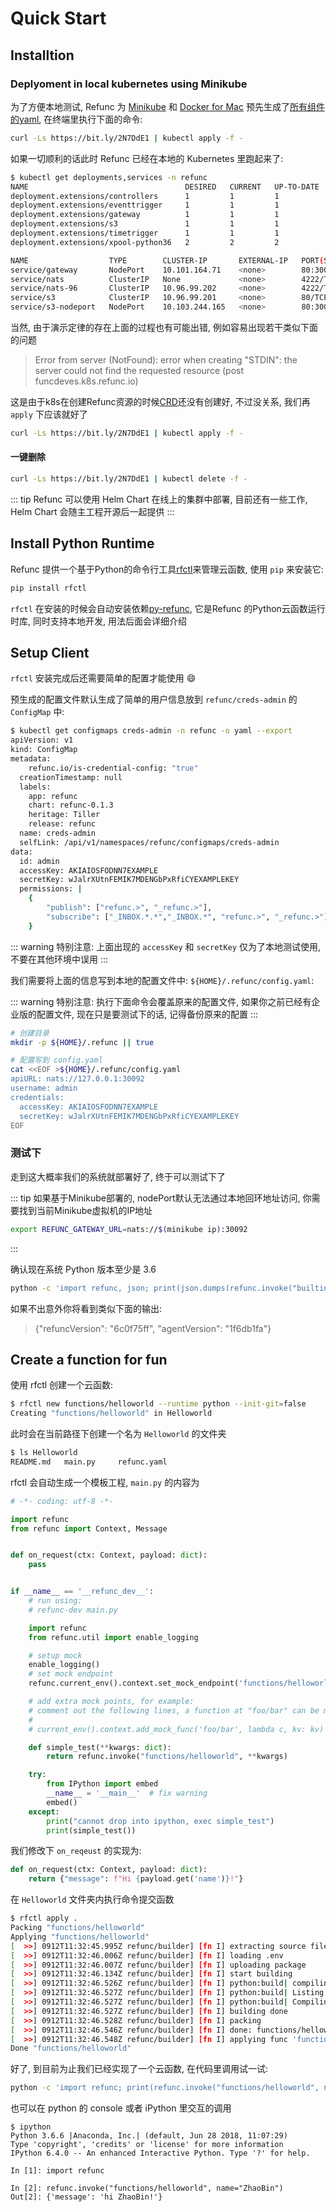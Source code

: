 # Quick Start

## Installtion

### Deplyoment in local kubernetes using Minikube

为了方便本地测试, Refunc 为 [Minikube](https://github.com/kubernetes/minikube) 和 [Docker for Mac](https://docs.docker.com/docker-for-mac/kubernetes/) 预先生成了[所有组件的yaml](https://appstatics.oss-cn-shanghai.aliyuncs.com/refunc/start/play-local.yaml), 在终端里执行下面的命令:

```bash
curl -Ls https://bit.ly/2N7DdE1 | kubectl apply -f -
```

如果一切顺利的话此时 Refunc 已经在本地的 Kubernetes 里跑起来了:

```bash
$ kubectl get deployments,services -n refunc
NAME                                   DESIRED   CURRENT   UP-TO-DATE   AVAILABLE   AGE
deployment.extensions/controllers      1         1         1            1           30s
deployment.extensions/eventtrigger     1         1         1            1           30s
deployment.extensions/gateway          1         1         1            1           30s
deployment.extensions/s3               1         1         1            1           30s
deployment.extensions/timetrigger      1         1         1            1           30s
deployment.extensions/xpool-python36   2         2         2            2           26s

NAME                  TYPE        CLUSTER-IP       EXTERNAL-IP   PORT(S)                       AGE
service/gateway       NodePort    10.101.164.71    <none>        80:30091/TCP,4222:30092/TCP   30s
service/nats          ClusterIP   None             <none>        4222/TCP,6222/TCP,8222/TCP    30s
service/nats-96       ClusterIP   10.96.99.202     <none>        4222/TCP                      30s
service/s3            ClusterIP   10.96.99.201     <none>        80/TCP                        30s
service/s3-nodeport   NodePort    10.103.244.165   <none>        80:30090/TCP                  30s
```

当然, 由于演示定律的存在上面的过程也有可能出错, 例如容易出现若干类似下面的问题

> Error from server (NotFound): error when creating "STDIN": the server could not find the requested resource (post funcdeves.k8s.refunc.io)

这是由于k8s在创建Refunc资源的时候[CRD](https://kubernetes.io/docs/concepts/extend-kubernetes/api-extension/custom-resources/)还没有创建好, 不过没关系, 我们再 `apply` 下应该就好了

```bash
curl -Ls https://bit.ly/2N7DdE1 | kubectl apply -f -
```

#### 一键删除

```bash
curl -Ls https://bit.ly/2N7DdE1 | kubectl delete -f -
```

::: tip
Refunc 可以使用 Helm Chart 在线上的集群中部署, 目前还有一些工作, Helm Chart 会随主工程开源后一起提供
:::

## Install Python Runtime

Refunc 提供一个基于Python的命令行工具[rfctl](https://github.com/refunc/py-rfctl)来管理云函数, 使用 `pip` 来安装它:

```bash
pip install rfctl
```

`rfctl` 在安装的时候会自动安装依赖[py-refunc](https://github.com/refunc/py-refunc), 它是Refunc 的Python云函数运行时库, 同时支持本地开发, 用法后面会详细介绍

## Setup Client

`rfctl` 安装完成后还需要简单的配置才能使用 :smile:

预生成的配置文件默认生成了简单的用户信息放到 `refunc/creds-admin` 的 `ConfigMap` 中:

```bash
$ kubectl get configmaps creds-admin -n refunc -o yaml --export
apiVersion: v1
kind: ConfigMap
metadata:
    refunc.io/is-credential-config: "true"
  creationTimestamp: null
  labels:
    app: refunc
    chart: refunc-0.1.3
    heritage: Tiller
    release: refunc
  name: creds-admin
  selfLink: /api/v1/namespaces/refunc/configmaps/creds-admin
data:
  id: admin
  accessKey: AKIAIOSFODNN7EXAMPLE
  secretKey: wJalrXUtnFEMIK7MDENGbPxRfiCYEXAMPLEKEY
  permissions: |
    {
        "publish": ["refunc.>", "_refunc.>"],
        "subscribe": ["_INBOX.*.*","_INBOX.*", "refunc.>", "_refunc.>"]
    }
```

::: warning
特别注意: 上面出现的 `accessKey` 和 `secretKey` 仅为了本地测试使用, 不要在其他环境中误用
:::

我们需要将上面的信息写到本地的配置文件中: `${HOME}/.refunc/config.yaml`:

::: warning
特别注意: 执行下面命令会覆盖原来的配置文件, 如果你之前已经有企业版的配置文件, 现在只是要测试下的话, 记得备份原来的配置
:::

```bash
# 创建目录
mkdir -p ${HOME}/.refunc || true

# 配置写到 config.yaml
cat <<EOF >${HOME}/.refunc/config.yaml
apiURL: nats://127.0.0.1:30092
username: admin
credentials:
  accessKey: AKIAIOSFODNN7EXAMPLE
  secretKey: wJalrXUtnFEMIK7MDENGbPxRfiCYEXAMPLEKEY
EOF
```

### 测试下

走到这大概率我们的系统就部署好了, 终于可以测试下了

::: tip
如果基于Minikube部署的, nodePort默认无法通过本地回环地址访问, 你需要找到当前Minikube虚拟机的IP地址
```bash
export REFUNC_GATEWAY_URL=nats://$(minikube ip):30092
```
:::

确认现在系统 Python 版本至少是 3.6

```bash
python -c 'import refunc, json; print(json.dumps(refunc.invoke("builtins/cluster-info")))'
```

如果不出意外你将看到类似下面的输出:

> {"refuncVersion": "6c0f75ff", "agentVersion": "1f6db1fa"}

## Create a function for fun

使用 rfctl 创建一个云函数:

```bash
$ rfctl new functions/helloworld --runtime python --init-git=false
Creating "functions/helloworld" in Helloworld
```

此时会在当前路径下创建一个名为 `Helloworld` 的文件夹

```bash
$ ls Helloworld
README.md   main.py     refunc.yaml
```

rfctl 会自动生成一个模板工程, `main.py` 的内容为

```python
# -*- coding: utf-8 -*-

import refunc
from refunc import Context, Message


def on_request(ctx: Context, payload: dict):
    pass


if __name__ == '__refunc_dev__':
    # run using:
    # refunc-dev main.py

    import refunc
    from refunc.util import enable_logging

    # setup mock
    enable_logging()
    # set mock endpoint
    refunc.current_env().context.set_mock_endpoint('functions/helloworld')

    # add extra mock points, for example:
    # comment out the following lines, a function at "foo/bar" can be mocked
    #
    # current_env().context.add_mock_func('foo/bar', lambda c, kv: kv)

    def simple_test(**kwargs: dict):
        return refunc.invoke("functions/helloworld", **kwargs)

    try:
        from IPython import embed
        __name__ = '__main__'  # fix warning
        embed()
    except:
        print("cannot drop into ipython, exec simple_test")
        print(simple_test())
```

我们修改下 `on_reqeust` 的实现为:

```python
def on_request(ctx: Context, payload: dict):
    return {"message": f"Hi {payload.get('name')}!"}
```

在 `Helloworld` 文件夹内执行命令提交函数

```bash
$ rfctl apply .
Packing "functions/helloworld"
Applying "functions/helloworld"
[  >>] 0912T11:32:45.995Z refunc/builder] [fn I] extracting source files
[  >>] 0912T11:32:46.006Z refunc/builder] [fn I] loading .env
[  >>] 0912T11:32:46.007Z refunc/builder] [fn I] uploading package
[  >>] 0912T11:32:46.134Z refunc/builder] [fn I] start building
[  >>] 0912T11:32:46.526Z refunc/builder] [fn I] python:build| compiling to pyc
[  >>] 0912T11:32:46.527Z refunc/builder] [fn I] python:build| Listing '.'...
[  >>] 0912T11:32:46.527Z refunc/builder] [fn I] python:build| Compiling './main.py'...
[  >>] 0912T11:32:46.527Z refunc/builder] [fn I] building done
[  >>] 0912T11:32:46.528Z refunc/builder] [fn I] packing
[  >>] 0912T11:32:46.546Z refunc/builder] [fn I] done: functions/helloworld/blobs/ab2c401b286a5dadf59e18a4282a2a33.tar.gz
[  >>] 0912T11:32:46.548Z refunc/builder] [fn I] applying func 'functions/helloworld'
Done "functions/helloworld"
```

好了, 到目前为止我们已经实现了一个云函数, 在代码里调用试一试:

```bash
python -c 'import refunc; print(refunc.invoke("functions/helloworld", name="ZhaoBin")["message"])'
```

也可以在 python 的 console 或者 iPython 里交互的调用

```shell
$ ipython
Python 3.6.6 |Anaconda, Inc.| (default, Jun 28 2018, 11:07:29)
Type 'copyright', 'credits' or 'license' for more information
IPython 6.4.0 -- An enhanced Interactive Python. Type '?' for help.

In [1]: import refunc

In [2]: refunc.invoke("functions/helloworld", name="ZhaoBin")
Out[2]: {'message': 'hi ZhaoBin!'}
```